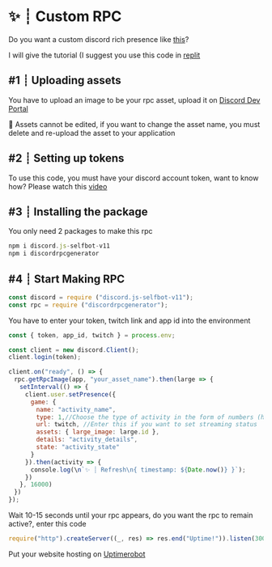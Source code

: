# ✨ ┊ Custom RPC

Do you want a custom discord rich presence like [this](https://raw.githubusercontent.com/nbylaa/custom-rpc/main/assets/Screenshot_2022_0213_064935.png?token=GHSAT0AAAAAABPVRM4XHAN2I4XARZCXMLR2YQIJQHA)?

I will give the tutorial (I suggest you use this code in [replit](https://replit.com/repls)

## #1 ┊ Uploading assets
You have to upload an image to be your rpc asset, upload it on [Discord Dev Portal](https://discord.com/developers/applications)

📝 Assets cannot be edited, if you want to change the asset name, you must delete and re-upload the asset to your application

## #2 ┊ Setting up tokens
To use this code, you must have your discord account token, want to know how? Please watch this [video](https://youtu.be/IVZzyjYyUkc)

## #3 ┊ Installing the package
You only need 2 packages to make this rpc
```js
npm i discord.js-selfbot-v11
npm i discordrpcgenerator
```

## #4 ┊ Start Making RPC
```js
const discord = require ("discord.js-selfbot-v11");
const rpc = require ("discordrpcgenerator");
```
You have to enter your token, twitch link and app id into the environment
```js
const { token, app_id, twitch } = process.env;
```
```js
const client = new discord.Client();
client.login(token);

client.on("ready", () => {
ㅤrpc.getRpcImage(app, "your_asset_name").then(large => {
ㅤㅤsetInterval(() => {
ㅤㅤㅤclient.user.setPresence({
ㅤㅤㅤㅤgame: {
ㅤㅤㅤㅤㅤname: "activity_name",
ㅤㅤㅤㅤㅤtype: 1,//Choose the type of activity in the form of numbers (https://discord.com/developers/docs/game-sdk/activities#data-models-activitytype-enum)
ㅤㅤㅤㅤㅤurl: twitch, //Enter this if you want to set streaming status
ㅤㅤㅤㅤㅤassets: { large_image: large.id },
ㅤㅤㅤㅤㅤdetails: "activity_details",
ㅤㅤㅤㅤㅤstate: "activity_state"
ㅤㅤㅤㅤ}
ㅤㅤㅤ}).then(activity => {
ㅤㅤㅤㅤconsole.log(\n`✨ ┊ Refresh\n{ timestamp: ${Date.now()} }`);
ㅤㅤㅤ})
ㅤㅤ}, 16000)
ㅤ})
});
```
Wait 10-15 seconds until your rpc appears, do you want the rpc to remain active?, enter this code
```js
require("http").createServer((_, res) => res.end("Uptime!")).listen(3000)
```
Put your website hosting on [Uptimerobot](https://uptimerobot.com)
